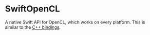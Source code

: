# SwiftOpenCL

A native Swift API for OpenCL, which works on every platform. This is similar to the [C++ bindings](https://github.com/KhronosGroup/OpenCL-CLHPP).
